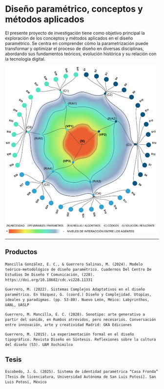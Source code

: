 # Diseño paramétrico, conceptos y métodos aplicados
El presente proyecto de investigación tiene como objetivo principal la exploración de los conceptos y métodos aplicados en el diseño paramétrico. Se centra en comprender cómo la parametrización puede transformar y optimizar el proceso de diseño en diversas disciplinas, abordando sus fundamentos teóricos, evolución histórica y su relación con la tecnología digital.

<img src="img1.png" alt="" width="500">

___

## Productos

``Mancilla González, E. C., & Guerrero Salinas, M. (2024). Modelo teórico-metodológico de diseño paramétrico. Cuadernos Del Centro De Estudios De Diseño Y Comunicación, (228). https://doi.org/10.18682/cdc.vi228.11331``

``Guerrero, M. (2022). Sistemas Complejos Adaptativos en el diseño paramétrico. En Vázquez, G. (coord.) Diseño y Complejidad. Utopías, ideales y paradigmas. (pp. 53-80). Nuevo León, Méico: Labýrinthos, UANL, UASLP``

``Guerrero, M. Mancilla, E. C. (2020). Sonotipo: arte generativo a partir del sonido, en Rumbos atrevidos, pero necesarios. Conversación entre innovación, arte y creatividad Madrid: GKA Ediciones``

``Guerrero, M. (2015). La experimentación formal en el diseño tipográfico. Revista Diseño en Síntesis. Reflexiones sobre la cultura del diseño (53). UAM Xochimilco``

## Tesis

``Escobedo, J. G. (2025). Sistema de identidad paramétrica “Casa Fronda” [Tesis de licenciatura, Universidad Autónoma de San Luis Potosí]. San Luis Potosí, México``
